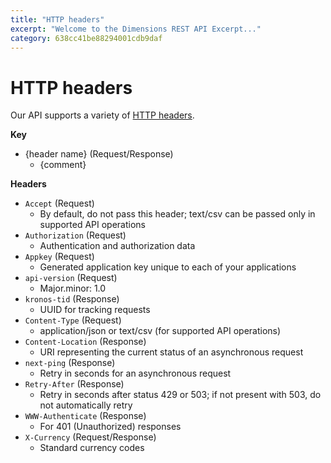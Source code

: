 ```yaml
---
title: "HTTP headers"
excerpt: "Welcome to the Dimensions REST API Excerpt..."
category: 638cc41be88294001cdb9daf
---
```


# HTTP headers

Our API supports a variety of [HTTP headers](https://en.wikipedia.org/wiki/List_of_HTTP_header_fields).

**Key**

* {header name} (Request/Response)
	* {comment}

**Headers**

* `Accept` (Request)
    * By default, do not pass this header; text/csv can be passed only in supported API operations
* `Authorization` (Request)
    * Authentication and authorization data
* `Appkey` (Request)
    * Generated application key unique to each of your applications
* `api-version` (Request)
    * Major.minor: 1.0
* `kronos-tid` (Response)
    * UUID for tracking requests
* `Content-Type` (Request)
    * application/json or text/csv (for supported API operations)
* `Content-Location` (Response)
    * URI representing the current status of an asynchronous request
* `next-ping` (Response)
    * Retry in seconds for an asynchronous request
* `Retry-After` (Response)
    * Retry in seconds after status 429 or 503; if not present with 503, do not automatically retry
* `WWW-Authenticate` (Response)
    * For 401 (Unauthorized) responses
* `X-Currency` (Request/Response)
    * Standard currency codes